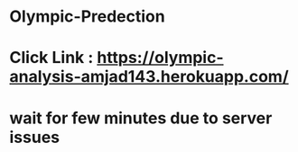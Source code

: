 # Olympic-Predection
# Click Link : https://olympic-analysis-amjad143.herokuapp.com/
# wait for few minutes due to server issues
